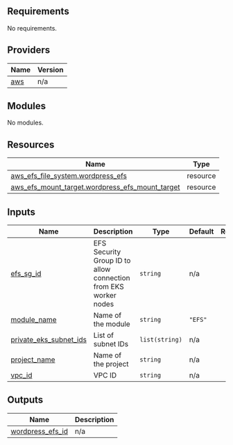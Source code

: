 <!-- BEGIN_TF_DOCS -->
## Requirements

No requirements.

## Providers

| Name | Version |
|------|---------|
| <a name="provider_aws"></a> [aws](#provider\_aws) | n/a |

## Modules

No modules.

## Resources

| Name | Type |
|------|------|
| [aws_efs_file_system.wordpress_efs](https://registry.terraform.io/providers/hashicorp/aws/latest/docs/resources/efs_file_system) | resource |
| [aws_efs_mount_target.wordpress_efs_mount_target](https://registry.terraform.io/providers/hashicorp/aws/latest/docs/resources/efs_mount_target) | resource |

## Inputs

| Name | Description | Type | Default | Required |
|------|-------------|------|---------|:--------:|
| <a name="input_efs_sg_id"></a> [efs\_sg\_id](#input\_efs\_sg\_id) | EFS Security Group ID to allow connection from EKS worker nodes | `string` | n/a | yes |
| <a name="input_module_name"></a> [module\_name](#input\_module\_name) | Name of the module | `string` | `"EFS"` | no |
| <a name="input_private_eks_subnet_ids"></a> [private\_eks\_subnet\_ids](#input\_private\_eks\_subnet\_ids) | List of subnet IDs | `list(string)` | n/a | yes |
| <a name="input_project_name"></a> [project\_name](#input\_project\_name) | Name of the project | `string` | n/a | yes |
| <a name="input_vpc_id"></a> [vpc\_id](#input\_vpc\_id) | VPC ID | `string` | n/a | yes |

## Outputs

| Name | Description |
|------|-------------|
| <a name="output_wordpress_efs_id"></a> [wordpress\_efs\_id](#output\_wordpress\_efs\_id) | n/a |
<!-- END_TF_DOCS -->